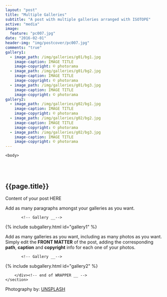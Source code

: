 ```yaml
---
layout: "post"
title: "Multiple Galleries"
subtitle: "A post with multiple galleries arranged with ISOTOPE"
active: "media"
image:
  feature: "pc007.jpg"
date: "2016-02-01"
header-img: "img/postcover/pc007.jpg"
comments: "true"
gallery1: 
  - image_path: /img/galleries/g01/bg1.jpg
    image-caption: IMAGE TITLE
    image-copyright: © photorama
  - image_path: /img/galleries/g01/bg2.jpg
    image-caption: IMAGE TITLE
    image-copyright: © photorama
  - image_path: /img/galleries/g01/bg3.jpg
    image-caption: IMAGE TITLE
    image-copyright: © photorama 
gallery2: 
  - image_path: /img/galleries/g02/bg1.jpg
    image-caption: IMAGE TITLE
    image-copyright: © photorama
  - image_path: /img/galleries/g02/bg2.jpg
    image-caption: IMAGE TITLE
    image-copyright: © photorama
  - image_path: /img/galleries/g02/bg3.jpg
    image-caption: IMAGE TITLE
    image-copyright: © photorama 
---
```



<html class="no-js" lang="en">
<head>
	<meta content="charset=utf-8">
</head>

    <body>

<section id="content" role="main">
		<div class="wrapper">
	<br><br>
			<h2>{{page.title}}</h2>




<p> Content of your post HERE </p>

<p> Add as many paragraphs amongst your galleries as you want. </p>


           <!-- Gallery __-->
			
{% include subgallery.html id="gallery1" %}

<!-- end of GALLERY __ -->

<p> Add as many galleries as you want, including as many photos as you want. Simply edit the <b>FRONT MATTER</b> of the post, adding the corresponding <b>path</b>, <b>caption</b> and <b>copyright</b> info for each one of your photos. </p>

           <!-- Gallery __-->
			
{% include subgallery.html id="gallery2" %}

<!-- end of GALLERY __ -->

		</div><!-- end of WRAPPER __ -->
	</section>


Photography by: <a href="https://unsplash.com/photos/j0g8taxHZa0">UNSPLASH</a>